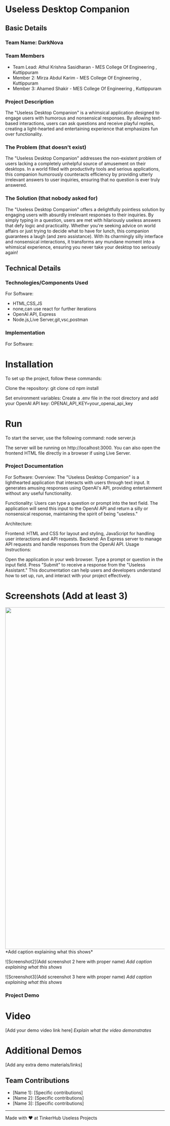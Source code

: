 # Useless Desktop Companion


## Basic Details
### Team Name: DarkNova


### Team Members
- Team Lead: Athul Krishna Sasidharan - MES College Of Engineering , Kuttippuram
- Member 2: Mirza Abdul Karim - MES College Of Engineering , Kuttippuram
- Member 3: Ahamed Shakir - MES College Of Engineering , Kuttippuram

### Project Description
The "Useless Desktop Companion" is a whimsical application designed to engage users with humorous and nonsensical responses. By allowing text-based interactions, users can ask questions and receive playful replies, creating a light-hearted and entertaining experience that emphasizes fun over functionality.


### The Problem (that doesn't exist)
The "Useless Desktop Companion" addresses the non-existent problem of users lacking a completely unhelpful source of amusement on their desktops. In a world filled with productivity tools and serious applications, this companion humorously counteracts efficiency by providing utterly irrelevant answers to user inquiries, ensuring that no question is ever truly answered.

### The Solution (that nobody asked for)
The "Useless Desktop Companion" offers a delightfully pointless solution by engaging users with absurdly irrelevant responses to their inquiries. By simply typing in a question, users are met with hilariously useless answers that defy logic and practicality. Whether you're seeking advice on world affairs or just trying to decide what to have for lunch, this companion guarantees a laugh (and zero assistance). With its charmingly silly interface and nonsensical interactions, it transforms any mundane moment into a whimsical experience, ensuring you never take your desktop too seriously again!

## Technical Details
### Technologies/Components Used
For Software:
- HTML,CSS,JS
- none,can use react for further iterations
- OpenAI API, Express
- Node.js,Live Server,git,vsc,postman



### Implementation
For Software:
# Installation
To set up the project, follow these commands:

Clone the repository:
    git clone <repository-url>
    cd <repository-directory>
    npm install
    
Set environment variables: Create a .env file in the root directory and add your OpenAI API key:
    OPENAI_API_KEY=your_openai_api_key

# Run
To start the server, use the following command:
    node server.js
    
The server will be running on http://localhost:3000. 
You can also open the frontend HTML file directly in a browser if using Live Server.

### Project Documentation
For Software:
Overview: The "Useless Desktop Companion" is a lighthearted application that interacts with users through text input. It generates amusing responses using OpenAI's API, providing entertainment without any useful functionality.

Functionality: Users can type a question or prompt into the text field. The application will send this input to the OpenAI API and return a silly or nonsensical response, maintaining the spirit of being "useless."

Architecture:

Frontend: HTML and CSS for layout and styling, JavaScript for handling user interactions and API requests.
Backend: An Express server to manage API requests and handle responses from the OpenAI API.
Usage Instructions:

Open the application in your web browser.
Type a prompt or question in the input field.
Press "Submit" to receive a response from the "Useless Assistant."
This documentation can help users and developers understand how to set up, run, and interact with your project effectively.


# Screenshots (Add at least 3)
<img width="1080" src="https://github.com/user-attachments/assets/">
*Add caption explaining what this shows*

![Screenshot2](Add screenshot 2 here with proper name)
*Add caption explaining what this shows*

![Screenshot3](Add screenshot 3 here with proper name)
*Add caption explaining what this shows*




### Project Demo
# Video
[Add your demo video link here]
*Explain what the video demonstrates*

# Additional Demos
[Add any extra demo materials/links]

## Team Contributions
- [Name 1]: [Specific contributions]
- [Name 2]: [Specific contributions]
- [Name 3]: [Specific contributions]

---
Made with ❤️ at TinkerHub Useless Projects 
